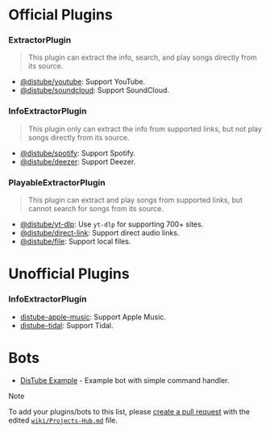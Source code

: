 # Official Plugins

### ExtractorPlugin

> This plugin can extract the info, search, and play songs directly from its source.

- [@distube/youtube](https://www.npmjs.com/package/@distube/youtube): Support YouTube.
- [@distube/soundcloud](https://www.npmjs.com/package/@distube/soundcloud): Support SoundCloud.

### InfoExtractorPlugin

> This plugin only can extract the info from supported links, but not play songs directly from its source.

- [@distube/spotify](https://www.npmjs.com/package/@distube/spotify): Support Spotify.
- [@distube/deezer](https://www.npmjs.com/package/@distube/deezer): Support Deezer.

### PlayableExtractorPlugin

> This plugin can extract and play songs from supported links, but cannot search for songs from its source.

- [@distube/yt-dlp](https://www.npmjs.com/package/@distube/yt-dlp): Use `yt-dlp` for supporting 700+ sites.
- [@distube/direct-link](https://www.npmjs.com/package/@distube/direct-link): Support direct audio links.
- [@distube/file](https://www.npmjs.com/package/@distube/file): Support local files.

# Unofficial Plugins

### InfoExtractorPlugin

- [distube-apple-music](https://www.npmjs.com/package/distube-apple-music): Support Apple Music.
- [distube-tidal](https://www.npmjs.com/package/distube-tidal): Support Tidal.

# Bots

- [DisTube Example](https://github.com/distubejs/example) - Example bot with simple command handler.

> [!NOTE]
> To add your plugins/bots to this list, please [create a pull request](https://github.com/skick1234/DisTube/pulls) with the edited [`wiki/Projects-Hub.md`](https://github.com/skick1234/DisTube/blob/main/wiki/Projects-Hub.md) file.
